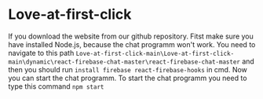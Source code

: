 # Love-at-first-click

If you download the website from our github repository. Fitst make sure you have installed Node.js, because the chat programm won't work. You need to navigate to this path `Love-at-first-click-main\Love-at-first-click-main\dynamic\react-firebase-chat-master\react-firebase-chat-master` and then you should run `install firebase react-firebase-hooks` in cmd. Now you can start the chat programm. To start the chat programm you need to type this command `npm start`

